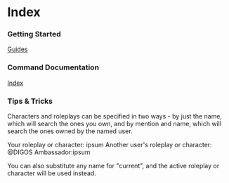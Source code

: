 ﻿Index
=====

### Getting Started
[Guides](guides/index.md)


### Command Documentation
[Index](docs/index.md)

### Tips & Tricks 
Characters and roleplays can be specified in two ways - by just the name, which will search the ones you own, and 
by mention and name, which will search the ones owned by the named user.

Your roleplay or character: ipsum
Another user's roleplay or character: @DIGOS Ambassador:ipsum

You can also substitute any name for "current", and the active roleplay or character will be used instead.
